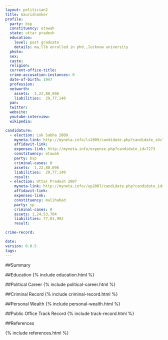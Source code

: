 ```yaml
---
layout: politician2
title: Gaurishanker
profile: 
  party: bsp
  constituency: etawah
  state: uttar pradesh
  education: 
    level: post graduate
    details: ma,llb enrolled in phd.,lucknow university
  photo: 
  sex: 
  caste: 
  religion: 
  current-office-title: 
  crime-accusation-instances: 0
  date-of-birth: 1947
  profession: 
  networth: 
    assets:  1,22,80,096
    liabilities:  29,77,140
  pan: 
  twitter: 
  website: 
  youtube-interview: 
  wikipedia: 

candidature: 
  - election: Lok Sabha 2009
    myneta-link: http://myneta.info/ls2009/candidate.php?candidate_id=7273
    affidavit-link: 
    expenses-link: http://myneta.info/expense.php?candidate_id=7273
    constituency: etawah 
    party: bsp
    criminal-cases: 0
    assets:  1,22,80,096
    liabilities:  29,77,140
    result:  
  - election: Uttar Pradesh 2007
    myneta-link: http://myneta.info//up2007/candidate.php?candidate_id=163
    affidavit-link: 
    expenses-link: 
    constituency: malihabad 
    party: sp
    criminal-cases: 0
    assets: 1,24,53,704
    liabilities: 77,01,902
    result:  

crime-record: 

date: 
version: 0.0.5
tags: 
---
```

##Summary


##Education
{% include education.html %}


##Political Career
{% include political-career.html %}


##Criminal Record
{% include criminal-record.html %}


##Personal Wealth
{% include personal-wealth.html %}


##Public Office Track Record
{% include track-record.html %}


##References


{% include references.html %}